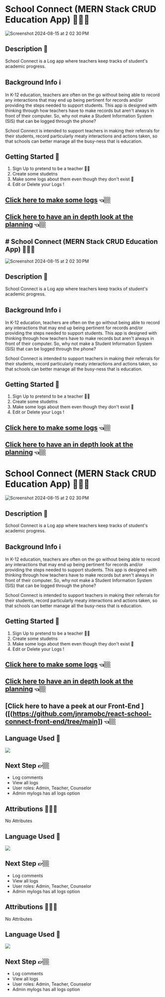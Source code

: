 # School Connect (MERN Stack CRUD Education App) 👩🏻‍🏫
![Screenshot 2024-08-15 at 2 02 30 PM](https://github.com/user-attachments/assets/d0d1dd79-a569-45cd-894a-13ff4e10ea1e)

## Description 📝
School Connect is a Log app where teachers keep tracks of student's academic progress.

## Background Info ℹ️

In K-12 education, teachers are often on the go without being able to record any interactions that may end up being pertinent for records and/or providing the steps needed to support students. This app is designed with thinking through how teachers have to make records but aren't always in front of their computer. So, why not make a Student Information System (SIS) that can be logged through the phone?

School Connect is intended to support teachers in making their referrals for their students, record particularly meaty interactions and actions taken, so that schools can better manage all the busy-ness that is education.

## Getting Started 🚀
1. Sign Up to pretend to be a teacher 👨‍🏫
2. Create some studetns 
3. Make some logs about them even though they don't exist 🤡
4. Edit or Delete your Logs !

## [Click here to make some logs](https://66bd1055a9b1db2a1cf8c8a7--school-connects.netlify.app/) 👈🏼

## [Click here to  have an in depth look at the planning](https://trello.com/b/s2QA2kyp/men-stack-crud-app) 👈🏼

## # School Connect (MERN Stack CRUD Education App) 👩🏻‍🏫
![Screenshot 2024-08-15 at 2 02 30 PM](https://github.com/user-attachments/assets/d0d1dd79-a569-45cd-894a-13ff4e10ea1e)

## Description 📝
School Connect is a Log app where teachers keep tracks of student's academic progress.

## Background Info ℹ️

In K-12 education, teachers are often on the go without being able to record any interactions that may end up being pertinent for records and/or providing the steps needed to support students. This app is designed with thinking through how teachers have to make records but aren't always in front of their computer. So, why not make a Student Information System (SIS) that can be logged through the phone?

School Connect is intended to support teachers in making their referrals for their students, record particularly meaty interactions and actions taken, so that schools can better manage all the busy-ness that is education.

## Getting Started 🚀
1. Sign Up to pretend to be a teacher 👨‍🏫
2. Create some studetns 
3. Make some logs about them even though they don't exist 🤡
4. Edit or Delete your Logs !

## [Click here to make some logs](https://66bd1055a9b1db2a1cf8c8a7--school-connects.netlify.app/) 👈🏼

## [Click here to  have an in depth look at the planning](https://trello.com/b/s2QA2kyp/men-stack-crud-app) 👈🏼

# School Connect (MERN Stack CRUD Education App) 👩🏻‍🏫
![Screenshot 2024-08-15 at 2 02 30 PM](https://github.com/user-attachments/assets/d0d1dd79-a569-45cd-894a-13ff4e10ea1e)

## Description 📝
School Connect is a Log app where teachers keep tracks of student's academic progress.

## Background Info ℹ️

In K-12 education, teachers are often on the go without being able to record any interactions that may end up being pertinent for records and/or providing the steps needed to support students. This app is designed with thinking through how teachers have to make records but aren't always in front of their computer. So, why not make a Student Information System (SIS) that can be logged through the phone?

School Connect is intended to support teachers in making their referrals for their students, record particularly meaty interactions and actions taken, so that schools can better manage all the busy-ness that is education.

## Getting Started 🚀
1. Sign Up to pretend to be a teacher 👨‍🏫
2. Create some studetns 
3. Make some logs about them even though they don't exist 🤡
4. Edit or Delete your Logs !

## [Click here to make some logs](https://66bd1055a9b1db2a1cf8c8a7--school-connects.netlify.app/) 👈🏼

## [Click here to  have an in depth look at the planning](https://trello.com/b/s2QA2kyp/men-stack-crud-app) 👈🏼

## [Click here to  have a peek at our Front-End ]([(https://github.com/jnramobc/react-school-connect-front-end/tree/main]) 👈🏼

## Language Used 📝
<a href="https://skillicons.dev">
    <img src="https://skillicons.dev/icons?i=html,css,react,nodejs,expressjs,mongodb,postman" />
</a>

## Next Step 👉🏼
- Log comments
- View all logs
- User roles: Admin, Teacher, Counselor
- Admin mylogs has all logs option

## Attributions 👨🏻‍💻
No Attributes


## Language Used 📝
<a href="https://skillicons.dev">
    <img src="https://skillicons.dev/icons?i=html,css,react,nodejs,expressjs,mongodb,postman" />
</a>

## Next Step 👉🏼
- Log comments
- View all logs
- User roles: Admin, Teacher, Counselor
- Admin mylogs has all logs option

## Attributions 👨🏻‍💻
No Attributes


## Language Used 📝
<a href="https://skillicons.dev">
    <img src="https://skillicons.dev/icons?i=html,css,react,nodejs,expressjs,mongodb,postman" />
</a>

## Next Step 👉🏼
- Log comments
- View all logs
- User roles: Admin, Teacher, Counselor
- Admin mylogs has all logs option
